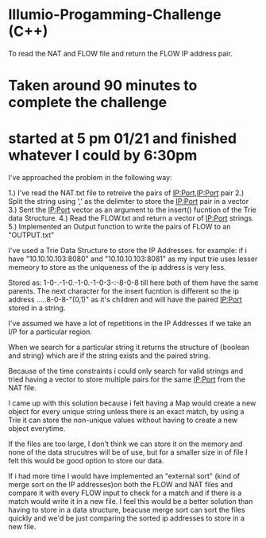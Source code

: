 # Illumio-Progamming-Challenge (C++)
To read the NAT and FLOW file and return the FLOW IP address pair.

# Taken around 90 minutes to complete the challenge
# started at 5 pm 01/21 and finished whatever I could by 6:30pm

I've approached the problem in the following way:

  1.) I've read the NAT.txt file to retreive the pairs of <IP:Port>,<IP:Port> pair
  2.) Split the string using ',' as the delimiter to store the <IP:Port> pair in a vector<string>
  3.) Sent the <IP:Port> vector as an argument to the insert() fucntion of the Trie data Structure.
  4.) Read the FLOW.txt and return a vector of <IP:Port> strings.
  5.) Implemented an Output function to write the pairs of FLOW to an "OUTPUT.txt"
 
I've used a Trie Data Structure to store the IP Addresses.
for example: if i have "10.10.10.103:8080" and "10.10.10.103:8081" as my input trie uses lesser memeory to store as the 
uniqueness of the ip address is very less. 

Stored as: 1-0-.-1-0.-1-0.-1-0-3-:-8-0-8 till here both of them have the same parents. The next character for the insert
fucntion is different so the ip address .....8-0-8-"(0,1)" as it's children and will have the paired <IP:Port> stored in a string.

I've assumed we have a lot of repetitions in the IP Addresses if we take an I/P for a particular region.

When we search for a particular string it returns the structure of {boolean and string} which are if the string exists and the 
paired string.

Because of the time constraints i could only search for valid strings and tried having a vector to store multiple pairs for 
the same <IP:Port> from the NAT file.

I came up with this solution because i felt having a Map would create a new object for every unique string unless there is an 
exact match, by using a Trie it can store the non-unique values without having to create a new object everytime.


If the files are too large, I don't think we can store it on the memory and none of the data strucutres will be of use, but 
for a smaller size in of file I felt this would be good option to store our data.

If i had more time I would have implemented an "external sort" (kind of merge sort on the IP addresses)on both the FLOW and 
NAT files and compare it with every FLOW input to check for a match and if there is a match would write it in a new file.
I feel this would be a better solution than having to store in a data structure, beacuse merge sort can sort the files quickly 
and we'd be just comparing the sorted ip addresses to store in a new file.
